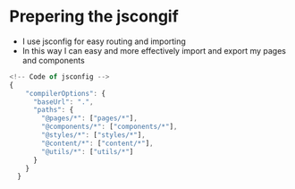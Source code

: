 # Prepering the jscongif 
- I use jsconfig for easy routing and importing 
- In this way I can easy and more effectively import and export my pages and components
```javascript 
<!-- Code of jsconfig -->
{
    "compilerOptions": {
      "baseUrl": ".",
      "paths": {
        "@pages/*": ["pages/*"],
        "@components/*": ["components/*"],
        "@styles/*": ["styles/*"],
        "@content/*": ["content/*"],
        "@utils/*": ["utils/*"]
      }
    }
  }
  ```
 
